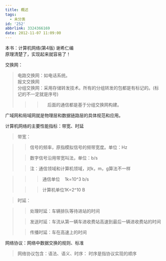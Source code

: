 ```yaml
---
title: 概述
tags:
  - 未分类
id: '252'
abbrlink: 3324366169
date: 2012-11-07 11:09:00
---
```


  
本书：计算机网络(第4版) 谢希仁编  
原理清楚了，实现起来就容易了！  
  
交换网：  

> 电路交换网：如电话系统。  
> 报文交换网  
> 分组交换网：采用存储转发技术。所有的分组转发的包都是有标记的。(标记的不一定就是序号)  
> 
> > >     后面的通信都是基于分组交换网构建。  

  
  
广域网和局域网就是物理层和数据链路层的具体规范和应用。  
  
  
计算机网络的主要性能指标：带宽、时延  

> 带宽：

> > 信号的频率，原指模拟信号的频带宽度。单位：Hz
> 
> > 数字信号沿用带宽叫法，单位：b/s
> 
> >   
> 
> > 注：通信领域和计算机领域，对k，m，g算法不一样

> > > 通信单位    1k=10^3 b/s
> 
> > > 计算机单位1K=2^10 B  

>   

> 时延：

> > 处理时延：车辆排队等待进站的时间
> 
> > 发送时延：车流从第一辆车进收费站高速到最后一辆进收费站的时间
> 
> > 传播时延：车在高速上的时间

>   

>   

网络协议：网络中数据交换的规则、标准

> 网络协议包含：语法、语义、时序： 时序是指协议实现的顺序

>